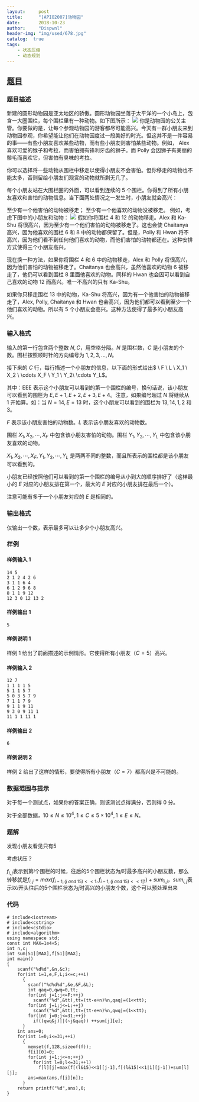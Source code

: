 ```yaml
---
layout:     post
title:      "[APIO2007]动物园"
date:       2018-10-23
author:     "Dispwnl"
header-img: "img/used/678.jpg"
catalog:  true
tags:
    - 状态压缩
    - 动态规划
---
```

## [题目](https://loj.ac/problem/10174)
### 题目描述
新建的圆形动物园是亚太地区的骄傲。圆形动物园坐落于太平洋的一个小岛上，包含一大圈围栏，每个围栏里有一种动物。如下图所示：
![](https://coding.net/u/HeRaNO/p/PicPlace/git/raw/master/zoo1.png)
你是动物园的公关主管。你要做的是，让每个参观动物园的游客都尽可能高兴。今天有一群小朋友来到动物园参观，你希望能让他们在动物园度过一段美好的时光。但这并不是一件容易的事——有些小朋友喜欢某些动物，而有些小朋友则害怕某些动物。例如， Alex 喜欢可爱的猴子和考拉，而害怕拥有锋利牙齿的狮子。而 Polly 会因狮子有美丽的鬃毛而喜欢它，但害怕有臭味的考拉。

你可以选择将一些动物从围栏中移走以使得小朋友不会害怕。但你移走的动物也不能太多，否则留给小朋友们观赏的动物就所剩无几了。

每个小朋友站在大围栏圈的外面，可以看到连续的 $5$ 个围栏。你得到了所有小朋友喜欢和害怕的动物信息。当下面两处情况之一发生时，小朋友就会高兴：

至少有一个他害怕的动物被移走；
至少有一个他喜欢的动物没被移走。
例如，考虑下图中的小朋友和动物：
![](https://coding.net/u/HeRaNO/p/PicPlace/git/raw/master/zoo2.png)
假如你将围栏 $4$ 和 $12$ 的动物移走。Alex 和 Ka-Shu 将很高兴，因为至少有一个他们害怕的动物被移走了。这也会使 Chaitanya 高兴，因为他喜欢的围栏 $6$ 和 $8$ 中的动物都保留了。但是，Polly 和 Hwan 将不高兴，因为他们看不到任何他们喜欢的动物，而他们害怕的动物都还在。这种安排方式使得三个小朋友高兴。

现在换一种方法，如果你将围栏 $4$ 和 $6$ 中的动物移走，Alex 和 Polly 将很高兴，因为他们害怕的动物被移走了。Chaitanya 也会高兴，虽然他喜欢的动物 $6$ 被移走了，他仍可以看到围栏 $8$ 里面他喜欢的动物。同样的 Hwan 也会因可以看到自己喜欢的动物 $12$ 而高兴。唯一不高兴的只有 Ka-Shu。

如果你只移走围栏 $13$ 中的动物，Ka-Shu 将高兴，因为有一个他害怕的动物被移走了，Alex, Polly, Chaitanya 和 Hwan 也会高兴，因为他们都可以看到至少一个他们喜欢的动物。所以有 $5$ 个小朋友会高兴。这种方法使得了最多的小朋友高兴。

### 输入格式
输入的第一行包含两个整数 $N,C$，用空格分隔。$N$ 是围栏数，$C$ 是小朋友的个数。围栏按照顺时针的方向编号为 $1,2,3,…,N$。

接下来的 $C$ 行，每行描述一个小朋友的信息，以下面的形式给出$ \ F \ L \ X_1 \ X_2 \ \cdots X_F \ Y_1 \ Y_2\ \cdots Y_L$。

其中：EEE 表示这个小朋友可以看到的第一个围栏的编号，换句话说，该小朋友可以看到的围栏为 $E, E+1, E+2, E+3, E+4$。注意，如果编号超过 $N$ 将继续从 $1$ 开始算。如：当 $N=14, E=13$ 时，这个小朋友可以看到的围栏为 $13,14,1, 2$ 和 $3$。

$F$ 表示该小朋友害怕的动物数。$L$ 表示该小朋友喜欢的动物数。

围栏 $X_1, X_2, \cdots , X_F$ 中包含该小朋友害怕的动物。围栏 $Y_1, Y_2,\cdots , Y_L$ 中包含该小朋友喜欢的动物。

$X_1, X_2, \cdots , X_F, Y_1, Y_2, \cdots , Y_L$ 是两两不同的整数，而且所表示的围栏都是该小朋友可以看到的。

小朋友已经按照他们可以看到的第一个围栏的编号从小到大的顺序排好了（这样最小的 $E$ 对应的小朋友排在第一个，最大的 $E$ 对应的小朋友排在最后一个）。

注意可能有多于一个小朋友对应的 $E$ 是相同的。

### 输出格式
仅输出一个数，表示最多可以让多少个小朋友高兴。

### 样例
#### 样例输入 1
```
14 5
2 1 2 4 2 6
3 1 1 6 4
6 1 2 9 6 8
8 1 1 9 12
12 3 0 12 13 2
```
#### 样例输出 1
```
5
```
#### 样例说明 1
样例 $1$ 给出了前面描述的示例情形。它使得所有小朋友（$C=5$）高兴。

#### 样例输入 2
```
12 7
1 1 1 1 5
5 1 1 5 7
5 0 3 5 7 9
7 1 1 7 9
9 1 1 9 11
9 3 0 9 11 1
11 1 1 11 1
```
#### 样例输出 2
```
6
```
#### 样例说明 2
样例 $2$ 给出了这样的情形，要使得所有小朋友（$C=7$）都高兴是不可能的。

### 数据范围与提示
对于每一个测试点，如果你的答案正确，则该测试点得满分，否则得 $0$ 分。

对于全部数据，$10\le N\le 10^4,1\le C\le 5\times 10^4,1\le E\le N$。

### 题解
发现小朋友看见只有$5$

考虑状压？

$f_{i,j}$表示到第$i$个围栏的时候，往后的$5$个围栏状态为$j$时最多高兴的小朋友数，那么转移就是$f_{i,j}=max(f_{i-1,(j\ and \ 15)<<1},f_{i-1,(j\ and\ 15)<<1|1})+sum_{i,j}$，$sum_{i,j}$表示以$i$开头往后的$5$个围栏状态为$j$时高兴的小朋友个数，这个可以预处理出来

### 代码
```
# include<iostream>
# include<cstring>
# include<cstdio>
# include<algorithm>
using namespace std;
const int MAX=1e4+5;
int n,c;
int sum[51][MAX],f[51][MAX];
int main()
{
    scanf("%d%d",&n,&c);
    for(int i=1,e,F,L;i<=c;++i)
      {
      	scanf("%d%d%d",&e,&F,&L);
      	int qaq=0,qwq=0,tt;
      	for(int j=1;j<=F;++j)
      	  scanf("%d",&tt),tt=(tt-e+n)%n,qaq|=(1<<tt);
      	for(int j=1;j<=L;++j)
      	  scanf("%d",&tt),tt=(tt-e+n)%n,qwq|=(1<<tt);
      	for(int j=0;j<=31;++j)
      	  if((qwq&j)||(~j&qaq)) ++sum[j][e];
      }
    int ans=0;
    for(int i=0;i<=31;++i)
      {
      	memset(f,128,sizeof(f));
      	f[i][0]=0;
      	for(int j=1;j<=n;++j)
      	  for(int l=0;l<=31;++l)
      	    f[l][j]=max(f[(l&15)<<1][j-1],f[(l&15)<<1|1][j-1])+sum[l][j];
      	ans=max(ans,f[i][n]);
      }
    return printf("%d",ans),0;
}
```
